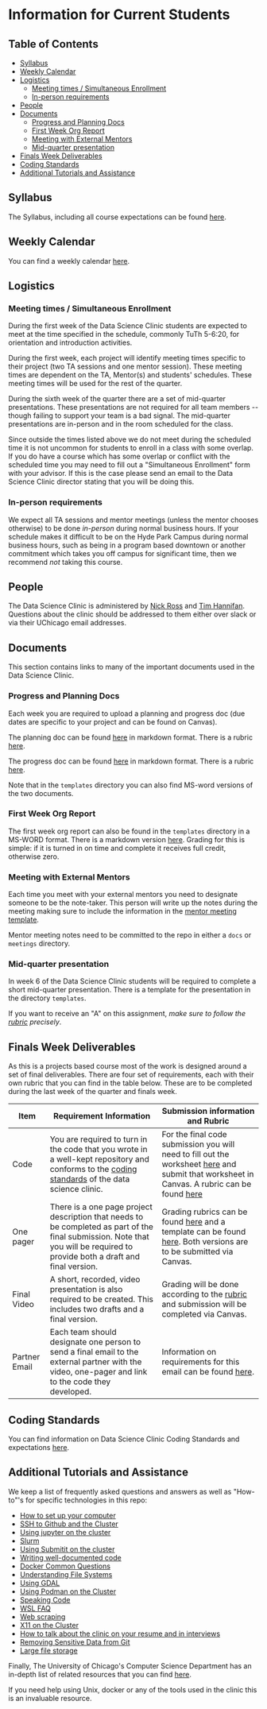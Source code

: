 # Information for Current Students
## Table of Contents
<!-- do not change TOC, generated from script -->
<!-- `npx markdown-toc -i students/index.md` --> 

<!-- toc -->

- [Syllabus](#syllabus)
- [Weekly Calendar](#weekly-calendar)
- [Logistics](#logistics)
  * [Meeting times / Simultaneous Enrollment](#meeting-times--simultaneous-enrollment)
  * [In-person requirements](#in-person-requirements)
- [People](#people)
- [Documents](#documents)
  * [Progress and Planning Docs](#progress-and-planning-docs)
  * [First Week Org Report](#first-week-org-report)
  * [Meeting with External Mentors](#meeting-with-external-mentors)
  * [Mid-quarter presentation](#mid-quarter-presentation)
- [Finals Week Deliverables](#finals-week-deliverables)
- [Coding Standards](#coding-standards)
- [Additional Tutorials and Assistance](#additional-tutorials-and-assistance)

<!-- tocstop -->

## Syllabus
The Syllabus, including all course expectations can be found [here](../syllabus/syllabus.md).

## Weekly Calendar
You can find a weekly calendar [here](../syllabus/weekly-plan.md). 

## Logistics
### Meeting times / Simultaneous Enrollment

During the first week of the Data Science Clinic students are expected to meet at the time specified in the schedule, commonly TuTh 5-6:20, for orientation and introduction activities. 

During the first week, each project will identify meeting times specific to their project (two TA sessions and one mentor session). These meeting times are dependent on the TA, Mentor(s) and students' schedules. These meeting times will be used for the rest of the quarter.

During the sixth week of the quarter there are a set of mid-quarter presentations. These presentations are not required for all team members -- though failing to support your team is a bad signal. The mid-quarter presentations are in-person and in the room scheduled for the class.

Since outside the times listed above we do not meet during the scheduled time it is not uncommon for students to enroll in a class with some overlap. If you do have a course which has some overlap or conflict with the scheduled time you may need to fill out a "Simultaneous Enrollment" form with your advisor. If this is the case please send an email to the Data Science Clinic director stating that you will be doing this.

### In-person requirements

We expect all TA sessions and mentor meetings (unless the mentor chooses otherwise) to be done _in-person_ during normal business hours. If your schedule makes it difficult to be on the Hyde Park Campus during normal business hours, such as being in a program based downtown or another commitment which takes you off campus for significant time, then we recommend _not_ taking this course.


## People

The Data Science Clinic is administered by [Nick Ross](https://nickross.site) and [Tim Hannifan](https://github.com/timhannifan). Questions about the clinic should be addressed to them either over slack or via their UChicago email addresses.  


## Documents 

This section contains links to many of the important documents used in the Data Science Clinic. 


### Progress and Planning Docs

Each week you are required to upload a planning and progress doc (due dates are specific to your project and can be found on Canvas). 

The planning doc can be found [here](../templates/planning-doc.md) in markdown format. There is a rubric [here](../rubrics/planning-doc-rubric.md).

The progress doc can be found [here](../templates/progress-doc.md) in markdown format. There is a rubric [here](../rubrics/progress-doc-rubric.md).

Note that in the `templates` directory you can also find MS-word versions of the two documents.

### First Week Org Report

The first week org report can also be found in the `templates` directory in a MS-WORD format. There is a markdown version [here](../templates/week-1-org-report.md). Grading for this is simple: if it is turned in on time and complete it receives full credit, otherwise zero.

### Meeting with External Mentors

Each time you meet with your external mentors you need to designate someone to be the note-taker. This person will write up the notes during the meeting making sure to include the information in the [mentor meeting template](../templates/mentor-meeting.md).

Mentor meeting notes need to be committed to the repo in either a `docs` or `meetings` directory.

### Mid-quarter presentation

In week 6 of the Data Science Clinic students will be required to complete a short mid-quarter presentation. There is a template for the presentation in the directory `templates`. 

If you want to receive an "A" on this assignment, _make sure to follow the [rubric](../rubrics/mid-quarter-presentation-rubric.md) precisely_.

## Finals Week Deliverables

As this is a projects based course most of the work is designed around a set of final deliverables. There are four set of requirements, each with their own rubric that you can find in the table below. These are to be completed during the last week of the quarter and finals week.

| Item | Requirement Information | Submission information and Rubric | 
| --- | --- | --- |
| Code | You are required to turn in the code that you wrote in a well-kept repository and conforms to the [coding standards](../coding-standards/coding-standards.md) of the data science clinic. | For the final code submission you will need to fill out the worksheet [here](../templates/final-technical-submission.md) and submit that worksheet in Canvas. A rubric can be found [here](../rubrics/final-technical-cleanup.md) | 
| One pager | There is a one page project description that needs to be completed as part of the final submission. Note that you will be required to provide both a draft and final version. | Grading rubrics can be found [here](../rubrics/one-pager.md) and a template can be found [here](../templates/one-pager-template.docx). Both versions are to be submitted via Canvas. |
| Final Video | A short, recorded, video presentation is also required to be created. This includes two drafts and a final version. | Grading will be done according to the [rubric](../rubrics/final-video.md) and submission will be completed via Canvas. |
| Partner Email | Each team should designate one person to send a final email to the external partner with the video, one-pager and link to the code they developed. | Information on requirements for this email can be found [here](../rubrics/final-email.md). | 

## Coding Standards
You can find information on Data Science Clinic Coding Standards and expectations [here](../coding-standards/coding-standards.md).


## Additional Tutorials and Assistance
We keep a list of frequently asked questions and answers as well as "How-to"'s for specific technologies in this repo:

* [How to set up your computer](../tutorials/clinic-computer-setup.md)
* [SSH to Github and the Cluster](../tutorials/ssh_github_cluster.md)
* [Using jupyter on the cluster](../tutorials/get-jupyter-working.md)
* [Slurm](../tutorials/slurm.md)
* [Using Submitit on the cluster](../tutorials/submit-it.md)
* [Writing well-documented code](../coding-standards/code-example.md)
* [Docker Common Questions](../tutorials/Docker.md)
* [Understanding File Systems](../tutorials/filepaths.md)
* [Using GDAL](../tutorials/geopandas-dockerfile.md)
* [Using Podman on the Cluster](../tutorials/podman.md)
* [Speaking Code](../tutorials/speaking-code.md)
* [WSL FAQ](../tutorials/WSL.md)
* [Web scraping](../tutorials/web_scraping.md)
* [X11 on the Cluster](../tutorials/X11.md)
* [How to talk about the clinic on your resume and in interviews](../tutorials/resume-interviews.md)
* [Removing Sensitive Data from Git](../tutorials/remove_data_git.md)
* [Large file storage](../tutorials/large_file_storage.md)

Finally, The University of Chicago's Computer Science Department has an in-depth list of related resources that you can find [here](https://uchicago-cs.github.io/student-resource-guide/). 

If you need help using Unix, docker or any of the tools used in the clinic this is an invaluable resource.